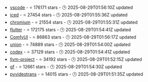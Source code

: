 - [vscode](https://github.com/microsoft/vscode) - ⭐ 176171 stars - 🕒 2025-08-29T01:56:10Z updated
- [iced](https://github.com/iced-rs/iced) - ⭐ 27454 stars - 🕒 2025-08-29T01:55:36Z updated
- [chromium](https://github.com/chromium/chromium) - ⭐ 21554 stars - 🕒 2025-08-29T01:55:31Z updated
- [flutter](https://github.com/flutter/flutter) - ⭐ 172175 stars - 🕒 2025-08-29T01:54:41Z updated
- [ComfyUI](https://github.com/comfyanonymous/ComfyUI) - ⭐ 86863 stars - 🕒 2025-08-29T01:56:17Z updated
- [union](https://github.com/unionlabs/union) - ⭐ 74889 stars - 🕒 2025-08-29T01:54:00Z updated
- [codex](https://github.com/openai/codex) - ⭐ 37129 stars - 🕒 2025-08-29T01:54:41Z updated
- [llvm-project](https://github.com/llvm/llvm-project) - ⭐ 34192 stars - 🕒 2025-08-29T01:52:15Z updated
- [gf](https://github.com/gogf/gf) - ⭐ 12661 stars - 🕒 2025-08-29T01:54:30Z updated
- [pyvideotrans](https://github.com/jianchang512/pyvideotrans) - ⭐ 14015 stars - 🕒 2025-08-29T01:51:35Z updated
